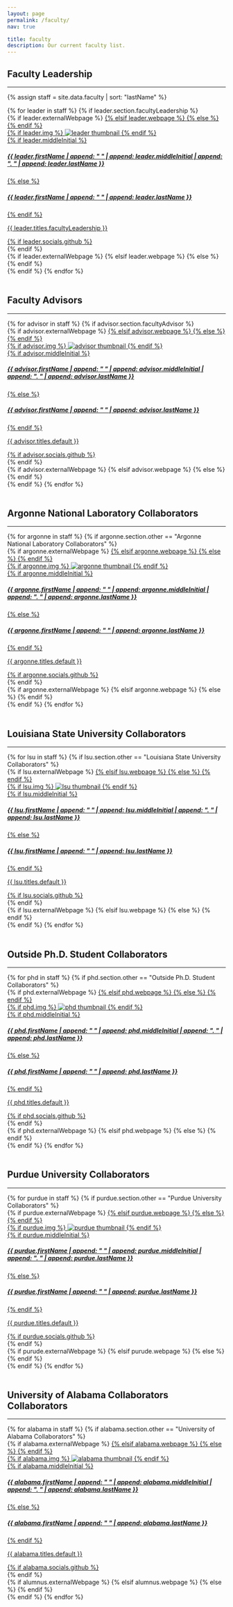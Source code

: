```yaml
---
layout: page
permalink: /faculty/
nav: true

title: faculty
description: Our current faculty list.
---
```


## Faculty Leadership

---

{% assign staff = site.data.faculty | sort: "lastName" %}

<!-- SSL Faculty Leadership Projects Grid -->
<div class="projects grid">
  {% for leader in staff %}
  {% if leader.section.facultyLeadership %}
  <div class="grid-item">
    {% if leader.externalWebpage %}
    <a href="{{ leader.externalWebpage }}" target="_blank">
    {% elsif leader.webpage %}
    <a href="{{ leader.webpage | relative_url }}">
    {% else %}
    <!-- Do nothing -->
    {% endif %}
      <div class="card hoverable">
        {% if leader.img %}
        <img src="{{ leader.img | relative_url }}" alt="leader thumbnail">
        {% endif %}
        <div class="card-body">
          {% if leader.middleInitial %}
          <h5>{{ leader.firstName | append: " " | append: leader.middleInitial | append: ". " | append: leader.lastName }}</h5>
          {% else %}
          <h5>{{ leader.firstName | append: " " | append: leader.lastName }}</h5>
          {% endif %}
          <p class="card-text">{{ leader.titles.facultyLeadership }}</p>
          <div class="row ml-1 mr-1 p-0">
            {% if leader.socials.github %}
            <div class="github-icon">
              <div class="icon" data-toggle="tooltip" title="GitHub Profile">
                <a href="{{ leader.socials.github }}" target="_blank"><i class="fab fa-github gh-icon"></i></a>
              </div>
            </div>
            {% endif %}
          </div>
        </div>
      </div>
    {% if leader.externalWebpage %}
    </a>
    {% elsif leader.webpage %}
    </a>
    {% else %}
    <!-- Do nothing -->
    {% endif %}
  </div>
  {% endif %}
{% endfor %}
</div>
<br>

## Faculty Advisors

---

<!-- Faculty Advisors Projects Grid -->
<div class="projects grid">
  {% for advisor in staff %}
  {% if advisor.section.facultyAdvisor %}
  <div class="grid-item">
    {% if advisor.externalWebpage %}
    <a href="{{ advisor.externalWebpage }}" target="_blank">
    {% elsif advisor.webpage %}
    <a href="{{ advisor.webpage | relative_url }}">
    {% else %}
    <!-- Do nothing -->
    {% endif %}
      <div class="card hoverable">
        {% if advisor.img %}
        <img src="{{ advisor.img | relative_url }}" alt="advisor thumbnail">
        {% endif %}
        <div class="card-body">
          {% if advisor.middleInitial %}
          <h5>{{ advisor.firstName | append: " " | append: advisor.middleInitial | append: ". " | append: advisor.lastName }}</h5>
          {% else %}
          <h5>{{ advisor.firstName | append: " " | append: advisor.lastName }}</h5>
          {% endif %}
          <p class="card-text">{{ advisor.titles.default }}</p>
          <div class="row ml-1 mr-1 p-0">
            {% if advisor.socials.github %}
            <div class="github-icon">
              <div class="icon" data-toggle="tooltip" title="GitHub Profile">
                <a href="{{ advisor.socials.github }}" target="_blank"><i class="fab fa-github gh-icon"></i></a>
              </div>
            </div>
            {% endif %}
          </div>
        </div>
      </div>
    {% if advisor.externalWebpage %}
    </a>
    {% elsif advisor.webpage %}
    </a>
    {% else %}
    <!-- Do nothing -->
    {% endif %}
  </div>
  {% endif %}
{% endfor %}
</div>
<br>

## Argonne National Laboratory Collaborators

---

<!-- Argonne National Laboratory Collaborators Projects Grid -->
<div class="projects grid">
  {% for argonne in staff %}
  {% if argonne.section.other == "Argonne National Laboratory Collaborators" %}
  <div class="grid-item">
    {% if argonne.externalWebpage %}
    <a href="{{ argonne.externalWebpage }}" target="_blank">
    {% elsif argonne.webpage %}
    <a href="{{ argonne.webpage | relative_url }}">
    {% else %}
    <!-- Do nothing -->
    {% endif %}
      <div class="card hoverable">
        {% if argonne.img %}
        <img src="{{ argonne.img | relative_url }}" alt="argonne thumbnail">
        {% endif %}
        <div class="card-body">
          {% if argonne.middleInitial %}
          <h5>{{ argonne.firstName | append: " " | append: argonne.middleInitial | append: ". " | append: argonne.lastName }}</h5>
          {% else %}
          <h5>{{ argonne.firstName | append: " " | append: argonne.lastName }}</h5>
          {% endif %}
          <p class="card-text">{{ argonne.titles.default }}</p>
          <div class="row ml-1 mr-1 p-0">
            {% if argonne.socials.github %}
            <div class="github-icon">
              <div class="icon" data-toggle="tooltip" title="GitHub Profile">
                <a href="{{ argonne.socials.github }}" target="_blank"><i class="fab fa-github gh-icon"></i></a>
              </div>
            </div>
            {% endif %}
          </div>
        </div>
      </div>
    {% if argonne.externalWebpage %}
    </a>
    {% elsif argonne.webpage %}
    </a>
    {% else %}
    <!-- Do nothing -->
    {% endif %}
  </div>
  {% endif %}
{% endfor %}
</div>
<br>

## Louisiana State University Collaborators

---

<!-- Louisiana State University Collaborators Projects Grid -->
<div class="projects grid">
  {% for lsu in staff %}
  {% if lsu.section.other == "Louisiana State University Collaborators" %}
  <div class="grid-item">
    {% if lsu.externalWebpage %}
    <a href="{{ lsu.externalWebpage }}" target="_blank">
    {% elsif lsu.webpage %}
    <a href="{{ lsu.webpage | relative_url }}">
    {% else %}
    <!-- Do nothing -->
    {% endif %}
      <div class="card hoverable">
        {% if lsu.img %}
        <img src="{{ lsu.img | relative_url }}" alt="lsu thumbnail">
        {% endif %}
        <div class="card-body">
          {% if lsu.middleInitial %}
          <h5>{{ lsu.firstName | append: " " | append: lsu.middleInitial | append: ". " | append: lsu.lastName }}</h5>
          {% else %}
          <h5>{{ lsu.firstName | append: " " | append: lsu.lastName }}</h5>
          {% endif %}
          <p class="card-text">{{ lsu.titles.default }}</p>
          <div class="row ml-1 mr-1 p-0">
            {% if lsu.socials.github %}
            <div class="github-icon">
              <div class="icon" data-toggle="tooltip" title="GitHub Profile">
                <a href="{{ lsu.socials.github }}" target="_blank"><i class="fab fa-github gh-icon"></i></a>
              </div>
            </div>
            {% endif %}
          </div>
        </div>
      </div>
    {% if lsu.externalWebpage %}
    </a>
    {% elsif lsu.webpage %}
    </a>
    {% else %}
    <!-- Do nothing -->
    {% endif %}
  </div>
  {% endif %}
{% endfor %}
</div>
<br>

## Outside Ph.D. Student Collaborators

---

<!-- Outside Ph.D. Student Collaborators Projects Grid -->
<div class="projects grid">
  {% for phd in staff %}
  {% if phd.section.other == "Outside Ph.D. Student Collaborators" %}
  <div class="grid-item">
    {% if phd.externalWebpage %}
    <a href="{{ phd.externalWebpage }}" target="_blank">
    {% elsif phd.webpage %}
    <a href="{{ phd.webpage | relative_url }}">
    {% else %}
    <!-- Do nothing -->
    {% endif %}
      <div class="card hoverable">
        {% if phd.img %}
        <img src="{{ phd.img | relative_url }}" alt="phd thumbnail">
        {% endif %}
        <div class="card-body">
          {% if phd.middleInitial %}
          <h5>{{ phd.firstName | append: " " | append: phd.middleInitial | append: ". " | append: phd.lastName }}</h5>
          {% else %}
          <h5>{{ phd.firstName | append: " " | append: phd.lastName }}</h5>
          {% endif %}
          <p class="card-text">{{ phd.titles.default }}</p>
          <div class="row ml-1 mr-1 p-0">
            {% if phd.socials.github %}
            <div class="github-icon">
              <div class="icon" data-toggle="tooltip" title="GitHub Profile">
                <a href="{{ phd.socials.github }}" target="_blank"><i class="fab fa-github gh-icon"></i></a>
              </div>
            </div>
            {% endif %}
          </div>
        </div>
      </div>
    {% if phd.externalWebpage %}
    </a>
    {% elsif phd.webpage %}
    </a>
    {% else %}
    <!-- Do nothing -->
    {% endif %}
  </div>
  {% endif %}
{% endfor %}
</div>
<br>

## Purdue University Collaborators

---

<!-- Purdue University Collaborators Projects Grid -->
<div class="projects grid">
  {% for purdue in staff %}
  {% if purdue.section.other == "Purdue University Collaborators" %}
  <div class="grid-item">
    {% if purdue.externalWebpage %}
    <a href="{{ purdue.externalWebpage }}" target="_blank">
    {% elsif purdue.webpage %}
    <a href="{{ purdue.webpage | relative_url }}">
    {% else %}
    <!-- Do nothing -->
    {% endif %}
      <div class="card hoverable">
        {% if purdue.img %}
        <img src="{{ purdue.img | relative_url }}" alt="purdue thumbnail">
        {% endif %}
        <div class="card-body">
          {% if purdue.middleInitial %}
          <h5>{{ purdue.firstName | append: " " | append: purdue.middleInitial | append: ". " | append: purdue.lastName }}</h5>
          {% else %}
          <h5>{{ purdue.firstName | append: " " | append: purdue.lastName }}</h5>
          {% endif %}
          <p class="card-text">{{ purdue.titles.default }}</p>
          <div class="row ml-1 mr-1 p-0">
            {% if purdue.socials.github %}
            <div class="github-icon">
              <div class="icon" data-toggle="tooltip" title="GitHub Profile">
                <a href="{{ purdue.socials.github }}" target="_blank"><i class="fab fa-github gh-icon"></i></a>
              </div>
            </div>
            {% endif %}
          </div>
        </div>
      </div>
    {% if purude.externalWebpage %}
    </a>
    {% elsif purude.webpage %}
    </a>
    {% else %}
    <!-- Do nothing -->
    {% endif %}
  </div>
  {% endif %}
{% endfor %}
</div>
<br>

## University of Alabama Collaborators Collaborators

---

<!-- University of Alabama Collaborators Projects Grid -->
<div class="projects grid">
  {% for alabama in staff %}
  {% if alabama.section.other == "University of Alabama Collaborators" %}
  <div class="grid-item">
    {% if alabama.externalWebpage %}
    <a href="{{ alabama.externalWebpage }}" target="_blank">
    {% elsif alabama.webpage %}
    <a href="{{ alabama.webpage | relative_url }}">
    {% else %}
    <!-- Do nothing -->
    {% endif %}
      <div class="card hoverable">
        {% if alabama.img %}
        <img src="{{ alabama.img | relative_url }}" alt="alabama thumbnail">
        {% endif %}
        <div class="card-body">
          {% if alabama.middleInitial %}
          <h5>{{ alabama.firstName | append: " " | append: alabama.middleInitial | append: ". " | append: alabama.lastName }}</h5>
          {% else %}
          <h5>{{ alabama.firstName | append: " " | append: alabama.lastName }}</h5>
          {% endif %}
          <p class="card-text">{{ alabama.titles.default }}</p>
          <div class="row ml-1 mr-1 p-0">
            {% if alabama.socials.github %}
            <div class="github-icon">
              <div class="icon" data-toggle="tooltip" title="GitHub Profile">
                <a href="{{ alabama.socials.github }}" target="_blank"><i class="fab fa-github gh-icon"></i></a>
              </div>
            </div>
            {% endif %}
          </div>
        </div>
      </div>
    {% if alumnus.externalWebpage %}
    </a>
    {% elsif alumnus.webpage %}
    </a>
    {% else %}
    <!-- Do nothing -->
    {% endif %}
  </div>
  {% endif %}
{% endfor %}
</div>
<br>
